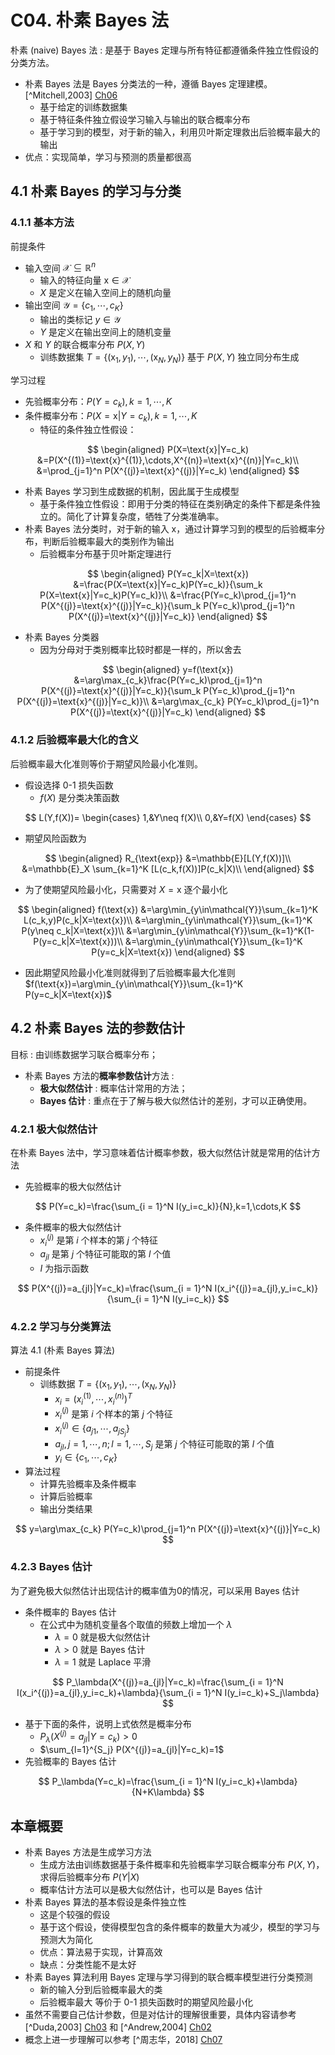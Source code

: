 # C04. 朴素 Bayes 法

朴素 (naive) Bayes 法 : 是基于 Bayes 定理与所有特征都遵循条件独立性假设的分类方法。

-   朴素 Bayes 法是 Bayes 分类法的一种，遵循 Bayes 定理建模。[^Mitchell,2003] [Ch06](../Mitchell.ML/Ch06.md)
    -   基于给定的训练数据集
    -   基于特征条件独立假设学习输入与输出的联合概率分布
    -   基于学习到的模型，对于新的输入，利用贝叶斯定理救出后验概率最大的输出
-   优点：实现简单，学习与预测的质量都很高

## 4.1 朴素 Bayes 的学习与分类

### 4.1.1 基本方法

前提条件

-   输入空间 $\mathcal{X}\subseteq\mathbb{R}^n$
    -   输入的特征向量 $\text{x}\in\mathcal{X}$
    -   $X$ 是定义在输入空间上的随机向量
-   输出空间 $\mathcal{Y}=\{c_1,\cdots,c_K\}$
    -   输出的类标记 $y\in\mathcal{Y}$
    -   $Y$ 是定义在输出空间上的随机变量
-   $X$ 和 $Y$ 的联合概率分布 $P(X,Y)$
    -   训练数据集 $T=\{(\text{x}_1,y_1) ,\cdots, ( \text{x}_N,y_N)\}$ 基于 $P(X,Y)$ 独立同分布生成

学习过程

-   先验概率分布：$P(Y=c_k),k=1,\cdots,K$
-   条件概率分布：$P(X=\text{x}|Y=c_k),k=1,\cdots,K$
    -   特征的条件独立性假设：

$$
\begin{aligned}
    P(X=\text{x}|Y=c_k)
        &=P(X^{(1)}=\text{x}^{(1)},\cdots,X^{(n)}=\text{x}^{(n)}|Y=c_k)\\
        &=\prod_{j=1}^n P(X^{(j)}=\text{x}^{(j)}|Y=c_k)
\end{aligned}
$$

-   朴素 Bayes 学习到生成数据的机制，因此属于生成模型
    -   基于条件独立性假设：即用于分类的特征在类别确定的条件下都是条件独立的。简化了计算复杂度，牺牲了分类准确率。
-   朴素 Bayes 法分类时，对于新的输入 $\text{x}$，通过计算学习到的模型的后验概率分布，判断后验概率最大的类别作为输出
    -   后验概率分布基于贝叶斯定理进行

$$
\begin{aligned}
    P(Y=c_k|X=\text{x})
        &=\frac{P(X=\text{x}|Y=c_k)P(Y=c_k)}{\sum_k P(X=\text{x}|Y=c_k)P(Y=c_k)}\\
        &=\frac{P(Y=c_k)\prod_{j=1}^n P(X^{(j)}=\text{x}^{(j)}|Y=c_k)}{\sum_k P(Y=c_k)\prod_{j=1}^n P(X^{(j)}=\text{x}^{(j)}|Y=c_k)}
\end{aligned}
$$

-   朴素 Bayes 分类器
    -   因为分母对于类别概率比较时都是一样的，所以舍去

$$
\begin{aligned}
    y=f(\text{x})
        &=\arg\max_{c_k}\frac{P(Y=c_k)\prod_{j=1}^n P(X^{(j)}=\text{x}^{(j)}|Y=c_k)}{\sum_k P(Y=c_k)\prod_{j=1}^n P(X^{(j)}=\text{x}^{(j)}|Y=c_k)}\\
        &=\arg\max_{c_k} P(Y=c_k)\prod_{j=1}^n P(X^{(j)}=\text{x}^{(j)}|Y=c_k)
\end{aligned}
$$

### 4.1.2 后验概率最大化的含义

后验概率最大化准则等价于期望风险最小化准则。

-   假设选择 0-1 损失函数
    -   $f(X)$ 是分类决策函数

$$
L(Y,f(X))=
\begin{cases}
    1,&Y\neq f(X)\\
    0,&Y=f(X)
\end{cases}
$$

-   期望风险函数为

$$
\begin{aligned}
    R_{\text{exp}}
        &=\mathbb{E}[L(Y,f(X))]\\
        &=\mathbb{E}_X \sum_{k=1}^K [L(c_k,f(X))]P(c_k|X)\\
\end{aligned}
$$

-   为了使期望风险最小化，只需要对 $X=\text{x}$ 逐个最小化

$$
\begin{aligned}
    f(\text{x})
        &=\arg\min_{y\in\mathcal{Y}}\sum_{k=1}^K L(c_k,y)P(c_k|X=\text{x})\\
        &=\arg\min_{y\in\mathcal{Y}}\sum_{k=1}^K P(y\neq c_k|X=\text{x})\\
        &=\arg\min_{y\in\mathcal{Y}}\sum_{k=1}^K(1-P(y=c_k|X=\text{x}))\\
        &=\arg\min_{y\in\mathcal{Y}}\sum_{k=1}^K P(y=c_k|X=\text{x})
\end{aligned}
$$

-   因此期望风险最小化准则就得到了后验概率最大化准则 $f(\text{x})=\arg\min_{y\in\mathcal{Y}}\sum_{k=1}^K P(y=c_k|X=\text{x})$

## 4.2 朴素 Bayes 法的参数估计

目标 : 由训练数据学习联合概率分布；

-   朴素 Bayes 方法的**概率参数估计**方法 :
    -   **极大似然估计** : 概率估计常用的方法；
    -   **Bayes 估计** : 重点在于了解与极大似然估计的差别，才可以正确使用。

### 4.2.1 极大似然估计

在朴素 Bayes 法中，学习意味着估计概率参数，极大似然估计就是常用的估计方法

-   先验概率的极大似然估计

$$
P(Y=c_k)=\frac{\sum_{i = 1}^N I(y_i=c_k)}{N},k=1,\cdots,K
$$

-   条件概率的极大似然估计
    -   $x_i^{(j)}$ 是第 $i$ 个样本的第 $j$ 个特征
    -   $a_{jl}$ 是第 $j$ 个特征可能取的第 $l$ 个值
    -   $I$ 为指示函数

$$
P(X^{(j)}=a_{jl}|Y=c_k)=\frac{\sum_{i = 1}^N I(x_i^{(j)}=a_{jl},y_i=c_k)}{\sum_{i = 1}^N I(y_i=c_k)}
$$

### 4.2.2 学习与分类算法

算法 4.1 (朴素 Bayes 算法)

-   前提条件
    -   训练数据 $T=\{(\text{x}_1,y_1) ,\cdots, ( \text{x}_N,y_N)\}$
        -   $x_i=(x_i^{(1)},\cdots,x_i^{(n)})^T$
        -   $x_i^{(j)}$ 是第 $i$ 个样本的第 $j$ 个特征
        -   $x_i^{(j)}\in\{a_{j1},\cdots,a_{jS_j}\}$
        -   $a_{jl},j=1,\cdots,n;l=1,\cdots,S_j$ 是第 $j$ 个特征可能取的第 $l$ 个值
        -   $y_i\in\{c_1,\cdots,c_K\}$
-   算法过程
    -   计算先验概率及条件概率
    -   计算后验概率
    -   输出分类结果

$$
y=\arg\max_{c_k} P(Y=c_k)\prod_{j=1}^n P(X^{(j)}=\text{x}^{(j)}|Y=c_k)
$$

### 4.2.3 Bayes 估计
<!--TODO:平滑好像不是Bayes估计-->
为了避免极大似然估计出现估计的概率值为0的情况，可以采用 Bayes 估计

-   条件概率的 Bayes 估计
    -   在公式中为随机变量各个取值的频数上增加一个 $\lambda$
        -   $\lambda=0$ 就是极大似然估计
        -   $\lambda>0$ 就是 Bayes 估计
        -   $\lambda=1$ 就是 Laplace 平滑

$$
P_\lambda(X^{(j)}=a_{jl}|Y=c_k)=\frac{\sum_{i = 1}^N I(x_i^{(j)}=a_{jl},y_i=c_k)+\lambda}{\sum_{i = 1}^N I(y_i=c_k)+S_j\lambda}
$$

-   基于下面的条件，说明上式依然是概率分布
    -   $P_\lambda(X^{(j)}=a_{jl}|Y=c_k)>0$
    -   $\sum_{l=1}^{S_j} P(X^{(j)}=a_{jl}|Y=c_k)=1$
-   先验概率的 Bayes 估计

$$
P_\lambda(Y=c_k)=\frac{\sum_{i = 1}^N I(y_i=c_k)+\lambda}{N+K\lambda}
$$

## 本章概要

-   朴素 Bayes 方法是生成学习方法
    -   生成方法由训练数据基于条件概率和先验概率学习联合概率分布 $P(X,Y)$，求得后验概率分布 $P(Y|X)$
    -   概率估计方法可以是极大似然估计，也可以是 Bayes 估计
-   朴素 Bayes 算法的基本假设是条件独立性
    -   这是个较强的假设
    -   基于这个假设，使得模型包含的条件概率的数量大为减少，模型的学习与预测大为简化
    -   优点：算法易于实现，计算高效
    -   缺点：分类性能不是太好
-   朴素 Bayes 算法利用 Bayes 定理与学习得到的联合概率模型进行分类预测
    -   新的输入分到后验概率最大的类
    -   后验概率最大 等价于 0-1 损失函数时的期望风险最小化
-   虽然不需要自己估计参数，但是对估计的理解很重要，具体内容请参考 [^Duda,2003] [Ch03](../Duda.PC/Ch03.md) 和 [^Andrew,2004] [Ch02](../Andrew.SPR/Ch02.md)
-   概念上进一步理解可以参考 [^周志华，2018] [Ch07](../MLW/Ch07.md)

